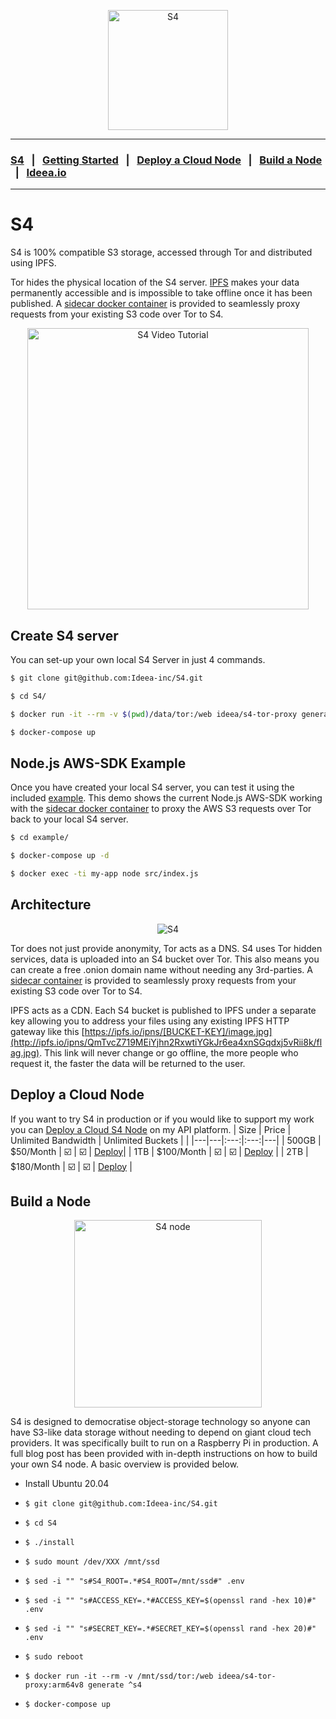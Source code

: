 <p align="center">
<img width="192" src="https://ideea.io/assets/img/logos/s4/s4-logo-dark.svg" alt="S4">
</p>

---
### [S4](https://ideea.io/s4) &nbsp;&nbsp;|&nbsp;&nbsp; [Getting Started](https://ideea.io/s4/getting-started-tutorial) &nbsp;&nbsp;|&nbsp;&nbsp; [Deploy a Cloud Node](https://app.ideea.io/sign-up/s4) &nbsp;&nbsp;|&nbsp;&nbsp; [Build a Node](https://github.com/Ideea-inc/S4) &nbsp;&nbsp;|&nbsp;&nbsp; [Ideea.io](https://ideea.io)
---

# S4
S4 is 100% compatible S3 storage, accessed through Tor and distributed using IPFS.

Tor hides the physical location of the S4 server. [IPFS](https://github.com/ipfs/ipfs) makes your data permanently accessible and is impossible to take offline once it has been published. A [sidecar docker container](https://github.com/Ideea-inc/s4-client) is provided to seamlessly proxy requests from your existing S3 code over Tor to S4.


<p align="center">
<a href="https://youtu.be/RMNjpAmCvcQ">
<img width="450" src="https://ideea.io/assets/img/s4-youtube-embed.png" alt="S4 Video Tutorial">
</a>
</p>

## Create S4 server
You can set-up your own local S4 Server in just 4 commands.
```sh
$ git clone git@github.com:Ideea-inc/S4.git

$ cd S4/

$ docker run -it --rm -v $(pwd)/data/tor:/web ideea/s4-tor-proxy generate ^s4

$ docker-compose up
```
## Node.js AWS-SDK Example
Once you have created your local S4 server, you can test it using the included [example](https://github.com/Ideea-inc/S4/blob/master/example/src/index.js). This demo shows the current Node.js AWS-SDK working with the [sidecar docker container](https://github.com/Ideea-inc/s4-client) to proxy the AWS S3 requests over Tor back to your local S4 server.

```sh
$ cd example/

$ docker-compose up -d

$ docker exec -ti my-app node src/index.js
```

## Architecture
<p  align="center">
<img src="https://ideea.io/assets/img/s4-diagram.png"  alt="S4">
</p>

Tor does not just provide anonymity, Tor acts as a DNS. S4 uses Tor hidden services, data is uploaded into an S4 bucket over Tor. This also means you can create a free .onion domain name without needing any 3rd-parties. A [sidecar container](https://github.com/Ideea-inc/s4-client) is provided to seamlessly proxy requests from your existing S3 code over Tor to S4.

IPFS acts as a CDN. Each S4 bucket is published to IPFS under a separate key allowing you to address your files using any existing IPFS HTTP gateway like this [https://ipfs.io/ipns/[BUCKET-KEY]/image.jpg](http://ipfs.io/ipns/QmTvcZ719MEiYjhn2RxwtiYGkJr6ea4xnSGqdxj5vRii8k/flag.jpg). This link will never change or go offline, the more people who request it, the faster the data will be returned to the user.

## Deploy a Cloud Node
If you want to try S4 in production or if you would like to support my work you can [Deploy a Cloud S4 Node](https://app.ideea.io/sign-up/s4) on my API platform. 
| Size | Price | Unlimited Bandwidth | Unlimited Buckets |   |
|---|---|:---:|:---:|---|
| 500GB |  $50/Month | ☑️ |  ☑️ | [Deploy](https://app.ideea.io/sign-up/s4)|
| 1TB   | $100/Month  |  ☑️ | ☑️  | [Deploy](https://app.ideea.io/sign-up/s4)  |
| 2TB   | $180/Month  |  ☑️ | ☑️  | [Deploy](https://app.ideea.io/sign-up/s4)  |


## Build a Node
<p  align="center">
<img src="https://ideea.io/assets/img/s4-node.png#1" width="300" alt="S4 node">
</p>
S4 is designed to democratise object-storage technology so anyone can have S3-like data storage without needing to depend on giant cloud tech providers. It was specifically built to run on a Raspberry Pi in production. A full blog post has been provided with in-depth instructions on how to build your own S4 node. A basic overview is provided below.

- Install Ubuntu 20.04

-  `$ git clone git@github.com:Ideea-inc/S4.git`

-  `$ cd S4`

-  `$ ./install` 

-  `$ sudo mount /dev/XXX /mnt/ssd`

-  `$ sed -i "" "s#S4_ROOT=.*#S4_ROOT=/mnt/ssd#" .env`

-  `$ sed -i "" "s#ACCESS_KEY=.*#ACCESS_KEY=$(openssl rand -hex 10)#" .env`

-  `$ sed -i "" "s#SECRET_KEY=.*#SECRET_KEY=$(openssl rand -hex 20)#" .env`

-  `$ sudo reboot`

-  `$ docker run -it --rm -v /mnt/ssd/tor:/web ideea/s4-tor-proxy:arm64v8 generate ^s4`

-  `$ docker-compose up`


